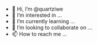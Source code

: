 - 👋 Hi, I’m @quartziwe
- 👀 I’m interested in ...
- 🌱 I’m currently learning ...
- 💞️ I’m looking to collaborate on ...
- 📫 How to reach me ...

<!---
quartziwe/quartziwe is a ✨ special ✨ repository because its `README.md` (this file) appears on your GitHub profile.
You can click the Preview link to take a look at your changes.
--->
